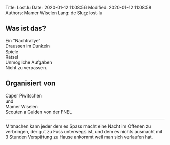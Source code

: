 Title: Lost.lu
Date: 2020-01-12 11:08:56
Modified: 2020-01-12 11:08:58
Authors: Mamer Wiselen
Lang: de
Slug: lost-lu


## Was ist das?
Ein "Nachtrallye"  
Draussen im Dunkeln  
Spiele  
Rätsel  
Unmögliche Aufgaben  
Nicht zu verpassen.  

## Organisiert von
Caper Piwitschen  
und  
Mamer Wiselen  
Scouten a Guiden von der FNEL  

----

Mitmachen kann jeder dem es Spass macht eine Nacht im Offenen zu verbringen,
der gut zu Fuss unterwegs ist, und dem es nichts ausmacht mit 3 Stunden
Verspätung zu Hause ankommt weil man sich verlaufen hat.
